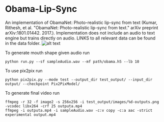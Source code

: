 # Obama-Lip-Sync
An implementation of ObamaNet: Photo-realistic lip-sync from text (Kumar, Rithesh, et al. "ObamaNet: Photo-realistic lip-sync from text." arXiv preprint arXiv:1801.01442. 2017.). Implementation does not include an audio to text engine but trains directly on audio. LINKS to all relevant data can be found in the data folder.
![alt text](results/5.png)

To generate mouth shape given audio run 
```
python run.py --sf sampleAudio.wav --mf path/obama.h5 --lb 10
````

To use pix2pix run 
```
python pix2pix.py --mode test --output_dir test_output/ --input_dir output/ --checkpoint Pix2PixModel/
```

To generate final video run 
```
ffmpeg -r 32 -f image2 -s 256x256 -i test_output/images/%d-outputs.png -vcodec libx264 -crf 25 outputa.mp4
ffmpeg -i outputa.mp4 -i sampleAudio.wav -c:v copy -c:a aac -strict experimental output.mp4
```



